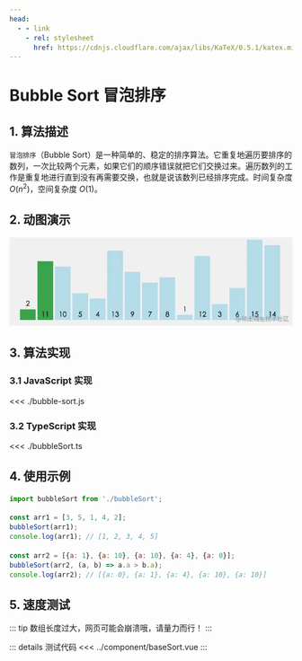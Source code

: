 ```yaml
---
head:
  - - link
    - rel: stylesheet
      href: https://cdnjs.cloudflare.com/ajax/libs/KaTeX/0.5.1/katex.min.css
---
```

# Bubble Sort 冒泡排序

## 1. 算法描述

`冒泡排序`（Bubble Sort）是一种简单的、稳定的排序算法。它重复地遍历要排序的数列，一次比较两个元素，如果它们的顺序错误就把它们交换过来。遍历数列的工作是重复地进行直到没有再需要交换，也就是说该数列已经排序完成。时间复杂度 $O(n^2)$，空间复杂度 $O(1)$。

## 2. 动图演示

![bubble.gif](./bubblesort.webp)

## 3. 算法实现

### 3.1 JavaScript 实现

<<< ./bubble-sort.js

### 3.2 TypeScript 实现

<<< ./bubbleSort.ts

## 4. 使用示例

``` js
import bubbleSort from './bubbleSort';

const arr1 = [3, 5, 1, 4, 2];
bubbleSort(arr1);
console.log(arr1); // [1, 2, 3, 4, 5]

const arr2 = [{a: 1}, {a: 10}, {a: 10}, {a: 4}, {a: 0}];
bubbleSort(arr2, (a, b) => a.a > b.a);
console.log(arr2); // [{a: 0}, {a: 1}, {a: 4}, {a: 10}, {a: 10}]
```

## 5. 速度测试

::: tip
数组长度过大，网页可能会崩溃哦，请量力而行！
:::
<script setup>
import SortExample from './sort.vue'
</script>

<SortExample />

::: details 测试代码
<<< ../component/baseSort.vue
:::

